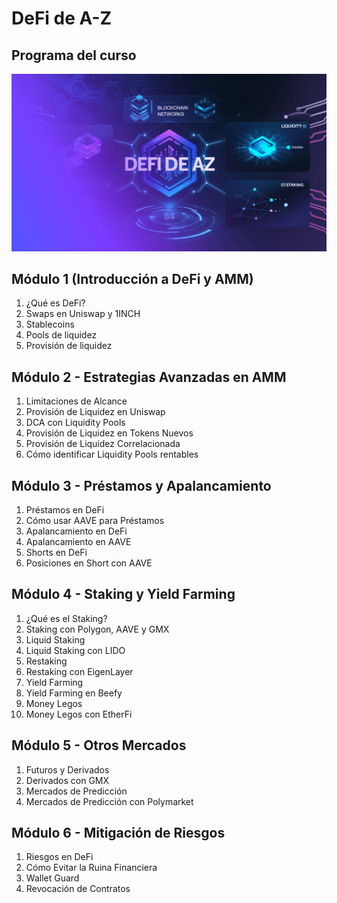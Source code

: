 # DeFi de A-Z

## Programa del curso

![portada](/capa.jpg)

## Módulo 1 (Introducción a DeFi y AMM)
1. ¿Qué es DeFi?
2. Swaps en Uniswap y 1INCH
3. Stablecoins
4. Pools de liquidez
5. Provisión de liquidez

## Módulo 2 - Estrategias Avanzadas en AMM
1. Limitaciones de Alcance
2. Provisión de Liquidez en Uniswap
3. DCA con Liquidity Pools
4. Provisión de Liquidez en Tokens Nuevos
5. Provisión de Liquidez Correlacionada
6. Cómo identificar Liquidity Pools rentables

## Módulo 3 - Préstamos y Apalancamiento
1. Préstamos en DeFi
2. Cómo usar AAVE para Préstamos
3. Apalancamiento en DeFi
4. Apalancamiento en AAVE
5. Shorts en DeFi
6. Posiciones en Short con AAVE

## Módulo 4 - Staking y Yield Farming
1. ¿Qué es el Staking?
2. Staking con Polygon, AAVE y GMX
3. Liquid Staking
4. Liquid Staking con LIDO
5. Restaking
6. Restaking con EigenLayer
7. Yield Farming
8. Yield Farming en Beefy
9. Money Legos
10. Money Legos con EtherFi

## Módulo 5 - Otros Mercados
1. Futuros y Derivados
2. Derivados con GMX
3. Mercados de Predicción
4. Mercados de Predicción con Polymarket

## Módulo 6 - Mitigación de Riesgos
1. Riesgos en DeFi
2. Cómo Evitar la Ruina Financiera
3. Wallet Guard
4. Revocación de Contratos

